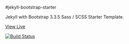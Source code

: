 #jekyll-bootstrap-starter

Jekyll with Bootstrap 3.3.5 Sass / SCSS Starter Template.

[View Live](http://rleissner.github.io/jekyll-bootstrap-starter/)

[![Build Status](https://travis-ci.org/rleissner/jekyll-bootstrap-starter.svg?branch=gh-pages)](https://travis-ci.org/rleissner/jekyll-bootstrap-starter)
